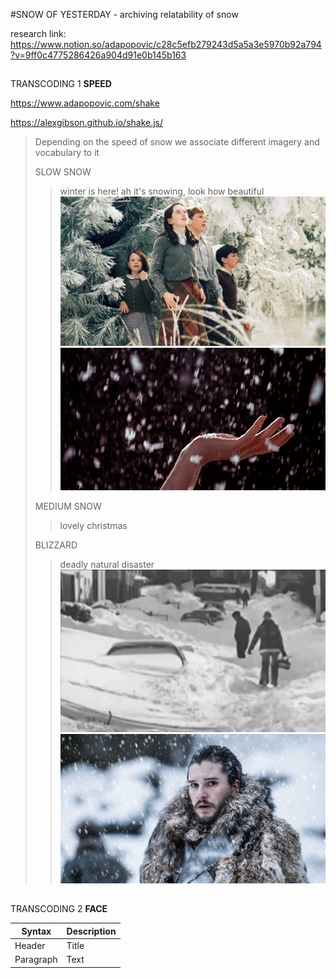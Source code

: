 #SNOW OF YESTERDAY - archiving relatability of snow

research link:
https://www.notion.so/adapopovic/c28c5efb279243d5a5a3e5970b92a794?v=9ff0c4775286426a904d91e0b145b163

##
TRANSCODING 1
**SPEED**

https://www.adapopovic.com/shake

https://alexgibson.github.io/shake.js/

>Depending on the speed of snow we associate different imagery and vocabulary to it
>
>SLOW SNOW
>>winter is here! ah it's snowing, look how beautiful
>>![narnia](/assets/narnia.jpg "winter is coming")
>>![edward scissorhands](/assets/scriss.gif "winter is coming")
>
>MEDIUM SNOW
>>lovely christmas
>
>
>BLIZZARD
>>deadly natural disaster
>> [![Iran Blizzard of February 1972](/assets/iran72.jpg "Iran Blizzard of February 1972")](https://unofficialnetworks.com/2018/12/03/deadliest-snowstorm-blizzard-in-history/)
>>![game of thrones](/assets/got.jpg "winter is coming")




##
TRANSCODING 2
**FACE**

| Syntax      | Description |
| ----------- | ----------- |
| Header      | Title       |
| Paragraph   | Text        |
